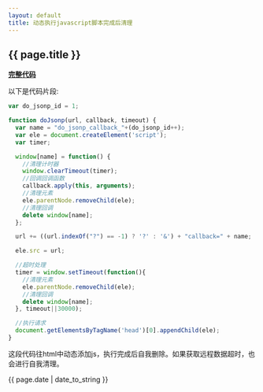 ```yaml
---
layout: default
title: 动态执行javascript脚本完成后清理
---
```

{{ page.title }}
----------------
[**完整代码**](https://github.com/cforth/gdzqtest/blob/gh-pages/js/hqTable.js)

以下是代码片段:

```JavaScript
var do_jsonp_id = 1;

function doJsonp(url, callback, timeout) {
  var name = "do_jsonp_callback_"+(do_jsonp_id++);
  var ele = document.createElement('script');
  var timer;

  window[name] = function() {
    //清理计时器
    window.clearTimeout(timer);
    //回调回调函数
    callback.apply(this, arguments);
    //清理元素
    ele.parentNode.removeChild(ele);
    //清理回调
    delete window[name];
  };

  url += ((url.indexOf("?") == -1) ? '?' : '&') + "callback=" + name;

  ele.src = url;

  //超时处理
  timer = window.setTimeout(function(){
    //清理元素
    ele.parentNode.removeChild(ele);
    //清理回调
    delete window[name];
  }, timeout||30000);

  //执行请求
  document.getElementsByTagName('head')[0].appendChild(ele);
}
```

这段代码往html中动态添加js，执行完成后自我删除。如果获取远程数据超时，也会进行自我清理。


{{ page.date | date_to_string }}

